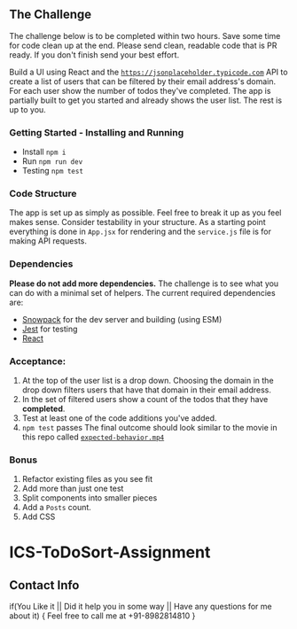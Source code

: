 ## The Challenge
The challenge below is to be completed within two hours. Save some time for code clean up at the end. Please send clean, readable code that is PR ready. If you don't finish send your best effort.

Build a UI using React and the [`https://jsonplaceholder.typicode.com`](https://jsonplaceholder.typicode.com/) API to create a list of users that can be filtered by their email address's domain. For each user show the number of todos they've completed. The app is partially built to get you started and already shows the user list. The rest is up to you.

### Getting Started - Installing and Running
- Install `npm i`
- Run `npm run dev`
- Testing `npm test`

### Code Structure
The app is set up as simply as possible. Feel free to break it up as you feel makes sense. Consider testability in your structure. As a starting point everything is done in `App.jsx` for rendering and the `service.js` file is for making API requests.

### Dependencies
**Please do not add more dependencies.** The challenge is to see what you can do with a minimal set of helpers. The current required dependencies are:
- [Snowpack](https://www.snowpack.dev/) for the dev server and building (using ESM)
- [Jest](https://jestjs.io/) for testing
- [React](https://reactjs.org/) 

### Acceptance:
1. At the top of the user list is a drop down. Choosing the domain in the drop down filters users that have that domain in their email address.
1. In the set of filtered users show a count of the todos that they have __completed__.
1. Test at least one of the code additions you've added.
1. `npm test` passes
The final outcome should look similar to the movie in this repo called [`expected-behavior.mp4`](https://github.com/grommett/code-challenge-typicode/blob/main/expected-behavior.mp4)

### Bonus
1. Refactor existing files as you see fit
1. Add more than just one test
1. Split components into smaller pieces
1. Add a `Posts` count.
1. Add CSS
# ICS-ToDoSort-Assignment

## Contact Info
if(You Like it || Did it help you in some way || Have any questions for me about it) { Feel free to call me at +91-8982814810 }